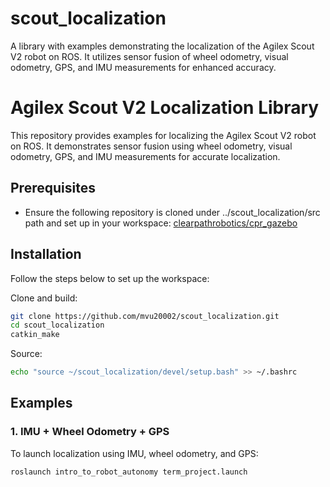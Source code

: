 # scout_localization
A library with examples demonstrating the localization of the Agilex Scout V2 robot on ROS. It utilizes sensor fusion of wheel odometry, visual odometry, GPS, and IMU measurements for enhanced accuracy.
# Agilex Scout V2 Localization Library

This repository provides examples for localizing the Agilex Scout V2 robot on ROS. It demonstrates sensor fusion using wheel odometry, visual odometry, GPS, and IMU measurements for accurate localization.

## Prerequisites
- Ensure the following repository is cloned under ../scout_localization/src path and set up in your workspace:
  [clearpathrobotics/cpr_gazebo](https://github.com/clearpathrobotics/cpr_gazebo)

## Installation

Follow the steps below to set up the workspace:

Clone and build:
```bash
git clone https://github.com/mvu20002/scout_localization.git
cd scout_localization
catkin_make
```
Source:
```bash
echo "source ~/scout_localization/devel/setup.bash" >> ~/.bashrc
```


## Examples

### 1. IMU + Wheel Odometry + GPS
To launch localization using IMU, wheel odometry, and GPS:
```bash
roslaunch intro_to_robot_autonomy term_project.launch
```
